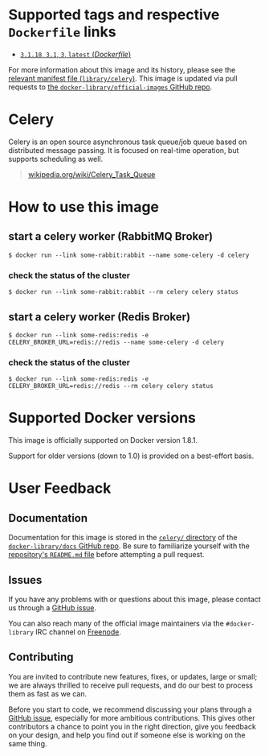 # Supported tags and respective `Dockerfile` links

-	[`3.1.18`, `3.1`, `3`, `latest` (*Dockerfile*)](https://github.com/docker-library/celery/blob/a4173ea8c6afb21ce3d3fad90242274e4911f278/Dockerfile)

For more information about this image and its history, please see the [relevant manifest file (`library/celery`)](https://github.com/docker-library/official-images/blob/master/library/celery). This image is updated via pull requests to [the `docker-library/official-images` GitHub repo](https://github.com/docker-library/official-images).

# Celery

Celery is an open source asynchronous task queue/job queue based on distributed message passing. It is focused on real-time operation, but supports scheduling as well.

> [wikipedia.org/wiki/Celery_Task_Queue](https://en.wikipedia.org/wiki/Celery_Task_Queue)

# How to use this image

## start a celery worker (RabbitMQ Broker)

```console
$ docker run --link some-rabbit:rabbit --name some-celery -d celery
```

### check the status of the cluster

```console
$ docker run --link some-rabbit:rabbit --rm celery celery status
```

## start a celery worker (Redis Broker)

```console
$ docker run --link some-redis:redis -e CELERY_BROKER_URL=redis://redis --name some-celery -d celery
```

### check the status of the cluster

```console
$ docker run --link some-redis:redis -e CELERY_BROKER_URL=redis://redis --rm celery celery status
```

# Supported Docker versions

This image is officially supported on Docker version 1.8.1.

Support for older versions (down to 1.0) is provided on a best-effort basis.

# User Feedback

## Documentation

Documentation for this image is stored in the [`celery/` directory](https://github.com/docker-library/docs/tree/master/celery) of the [`docker-library/docs` GitHub repo](https://github.com/docker-library/docs). Be sure to familiarize yourself with the [repository's `README.md` file](https://github.com/docker-library/docs/blob/master/README.md) before attempting a pull request.

## Issues

If you have any problems with or questions about this image, please contact us through a [GitHub issue](https://github.com/docker-library/celery/issues).

You can also reach many of the official image maintainers via the `#docker-library` IRC channel on [Freenode](https://freenode.net).

## Contributing

You are invited to contribute new features, fixes, or updates, large or small; we are always thrilled to receive pull requests, and do our best to process them as fast as we can.

Before you start to code, we recommend discussing your plans through a [GitHub issue](https://github.com/docker-library/celery/issues), especially for more ambitious contributions. This gives other contributors a chance to point you in the right direction, give you feedback on your design, and help you find out if someone else is working on the same thing.
